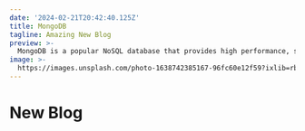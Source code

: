 ```yaml
---
date: '2024-02-21T20:42:40.125Z'
title: MongoDB
tagline: Amazing New Blog
preview: >-
  MongoDB is a popular NoSQL database that provides high performance, scalability, and flexibility. It is designed to store and manage large amounts of data, making it ideal for modern applications. With its document-oriented data model, MongoDB allows for easy and dynamic schema changes. It also supports powerful querying and indexing capabilities, making it efficient for data retrieval. Whether you're building a small project or a large-scale application, MongoDB can be a great choice for your data storage needs.
image: >-
  https://images.unsplash.com/photo-1638742385167-96fc60e12f59?ixlib=rb-1.2.1&ixid=MnwxMjA3fDB8MHxwaG90by1wYWdlfHx8fGVufDB8fHx8&auto=format&fit=crop&w=1632&q=80
---
```

# New Blog

